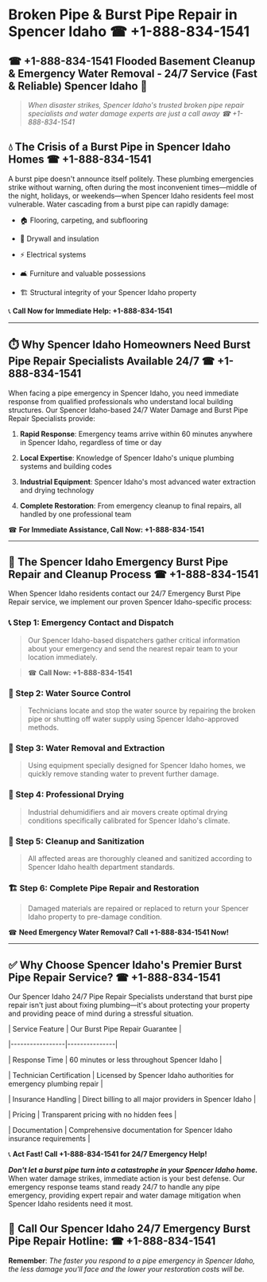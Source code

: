 # Broken Pipe & Burst Pipe Repair in Spencer Idaho ☎ +1-888-834-1541  
## ☎ +1-888-834-1541 Flooded Basement Cleanup & Emergency Water Removal - 24/7 Service (Fast & Reliable) Spencer Idaho 🚨  

> *When disaster strikes, Spencer Idaho's trusted broken pipe repair specialists and water damage experts are just a call away ☎ +1-888-834-1541*  

## 💧 The Crisis of a Burst Pipe in Spencer Idaho Homes ☎ +1-888-834-1541  

A burst pipe doesn't announce itself politely. These plumbing emergencies strike without warning, often during the most inconvenient times—middle of the night, holidays, or weekends—when Spencer Idaho residents feel most vulnerable. Water cascading from a burst pipe can rapidly damage:  

* 🏠 Flooring, carpeting, and subflooring  
* 🧱 Drywall and insulation  
* ⚡ Electrical systems  
* 🛋️ Furniture and valuable possessions  
* 🏗️ Structural integrity of your Spencer Idaho property  

📞 **Call Now for Immediate Help: +1-888-834-1541**  

---  

## ⏱️ Why Spencer Idaho Homeowners Need Burst Pipe Repair Specialists Available 24/7 ☎ +1-888-834-1541  

When facing a pipe emergency in Spencer Idaho, you need immediate response from qualified professionals who understand local building structures. Our Spencer Idaho-based 24/7 Water Damage and Burst Pipe Repair Specialists provide:  

1. **Rapid Response**: Emergency teams arrive within 60 minutes anywhere in Spencer Idaho, regardless of time or day  
2. **Local Expertise**: Knowledge of Spencer Idaho's unique plumbing systems and building codes  
3. **Industrial Equipment**: Spencer Idaho's most advanced water extraction and drying technology  
4. **Complete Restoration**: From emergency cleanup to final repairs, all handled by one professional team  

☎ **For Immediate Assistance, Call Now: +1-888-834-1541**  

---  

## 🔧 The Spencer Idaho Emergency Burst Pipe Repair and Cleanup Process ☎ +1-888-834-1541  

When Spencer Idaho residents contact our 24/7 Emergency Burst Pipe Repair service, we implement our proven Spencer Idaho-specific process:  

### 📞 Step 1: Emergency Contact and Dispatch  
> Our Spencer Idaho-based dispatchers gather critical information about your emergency and send the nearest repair team to your location immediately.  
> ☎ **Call Now: +1-888-834-1541**  

### 🚿 Step 2: Water Source Control  
> Technicians locate and stop the water source by repairing the broken pipe or shutting off water supply using Spencer Idaho-approved methods.  

### 🌊 Step 3: Water Removal and Extraction  
> Using equipment specially designed for Spencer Idaho homes, we quickly remove standing water to prevent further damage.  

### 💨 Step 4: Professional Drying  
> Industrial dehumidifiers and air movers create optimal drying conditions specifically calibrated for Spencer Idaho's climate.  

### 🧼 Step 5: Cleanup and Sanitization  
> All affected areas are thoroughly cleaned and sanitized according to Spencer Idaho health department standards.  

### 🏗️ Step 6: Complete Pipe Repair and Restoration  
> Damaged materials are repaired or replaced to return your Spencer Idaho property to pre-damage condition.  

☎ **Need Emergency Water Removal? Call +1-888-834-1541 Now!**  

---  

## ✅ Why Choose Spencer Idaho's Premier Burst Pipe Repair Service? ☎ +1-888-834-1541  

Our Spencer Idaho 24/7 Pipe Repair Specialists understand that burst pipe repair isn't just about fixing plumbing—it's about protecting your property and providing peace of mind during a stressful situation.  

| Service Feature | Our Burst Pipe Repair Guarantee |  
|-----------------|---------------|  
| Response Time | 60 minutes or less throughout Spencer Idaho |  
| Technician Certification | Licensed by Spencer Idaho authorities for emergency plumbing repair |  
| Insurance Handling | Direct billing to all major providers in Spencer Idaho |  
| Pricing | Transparent pricing with no hidden fees |  
| Documentation | Comprehensive documentation for Spencer Idaho insurance requirements |  

📞 **Act Fast! Call +1-888-834-1541 for 24/7 Emergency Help!**  

***Don't let a burst pipe turn into a catastrophe in your Spencer Idaho home.*** When water damage strikes, immediate action is your best defense. Our emergency response teams stand ready 24/7 to handle any pipe emergency, providing expert repair and water damage mitigation when Spencer Idaho residents need it most.  

## 📱 Call Our Spencer Idaho 24/7 Emergency Burst Pipe Repair Hotline: ☎ +1-888-834-1541  

**Remember**: *The faster you respond to a pipe emergency in Spencer Idaho, the less damage you'll face and the lower your restoration costs will be.*